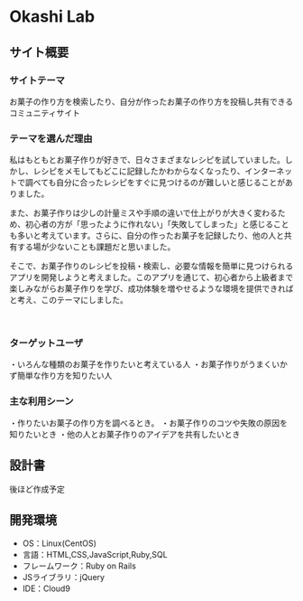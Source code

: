 # Okashi Lab
## サイト概要
### サイトテーマ
お菓子の作り方を検索したり、自分が作ったお菓子の作り方を投稿し共有できるコミュニティサイト
​
### テーマを選んだ理由
私はもともとお菓子作りが好きで、日々さまざまなレシピを試していました。しかし、レシピをメモしてもどこに記録したかわからなくなったり、インターネットで調べても自分に合ったレシピをすぐに見つけるのが難しいと感じることがありました。

また、お菓子作りは少しの計量ミスや手順の違いで仕上がりが大きく変わるため、初心者の方が「思ったように作れない」「失敗してしまった」と感じることも多いと考えています。さらに、自分の作ったお菓子を記録したり、他の人と共有する場が少ないことも課題だと思いました。

そこで、お菓子作りのレシピを投稿・検索し、必要な情報を簡単に見つけられるアプリを開発しようと考えました。このアプリを通じて、初心者から上級者まで楽しみながらお菓子作りを学び、成功体験を増やせるような環境を提供できればと考え、このテーマにしました。

​
### ターゲットユーザ
・いろんな種類のお菓子を作りたいと考えている人
・お菓子作りがうまくいかず簡単な作り方を知りたい人
​
### 主な利用シーン
・作りたいお菓子の作り方を調べるとき。
・お菓子作りのコツや失敗の原因を知りたいとき
・他の人とお菓子作りのアイデアを共有したいとき
​
## 設計書
後ほど作成予定
​
## 開発環境
- OS：Linux(CentOS)
- 言語：HTML,CSS,JavaScript,Ruby,SQL
- フレームワーク：Ruby on Rails
- JSライブラリ：jQuery
- IDE：Cloud9
​